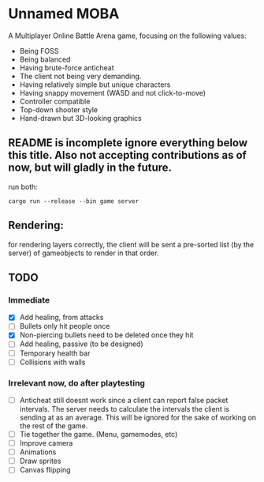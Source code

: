 # Unnamed MOBA

A Multiplayer Online Battle Arena game, focusing on the following values:
- Being FOSS
- Being balanced
- Having brute-force anticheat
- The client not being very demanding.
- Having relatively simple but unique characters
- Having snappy movement (WASD and not click-to-move)
- Controller compatible
- Top-down shooter style
- Hand-drawn but 3D-looking graphics

## README is incomplete ignore everything below this title. Also not accepting contributions as of now, but will gladly in the future.

run both:
```
cargo run --release --bin game server
```

## Rendering:

for rendering layers correctly, the client will be sent a pre-sorted list (by the server) of gameobjects to render in that order.

## TODO

### Immediate
- [x] Add healing, from attacks
- [ ] Bullets only hit people once
- [x] Non-piercing bullets need to be deleted once they hit
- [ ] Add healing, passive (to be designed)
- [ ] Temporary health bar
- [ ] Collisions with walls

### Irrelevant now, do after playtesting
- [ ] Anticheat still doesnt work since a client can report false packet intervals. The server needs to calculate the intervals the client is sending at as an average. This will be ignored for the sake of working on the rest of the game.
- [ ] Tie together the game. (Menu, gamemodes, etc)
- [ ] Improve camera
- [ ] Animations
- [ ] Draw sprites
- [ ] Canvas flipping